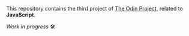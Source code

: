 This repository contains the third project of <a href="https://www.theodinproject.com/lessons/foundations-rock-paper-scissors">The Odin Project</a>, related to **JavaScript**.

*Work in progress* :hammer_and_wrench:
